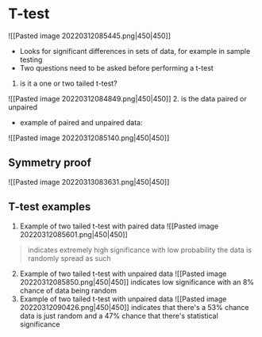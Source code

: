 # T-test
![[Pasted image 20220312085445.png|450|450]]
- Looks for significant differences in sets of data, for example in sample testing
- Two questions need to be asked before performing a t-test
1. is it a one or two tailed t-test?

![[Pasted image 20220312084849.png|450|450]]
2. is the data paired or unpaired
- example of paired and unpaired data:

![[Pasted image 20220312085140.png|450|450]]

## Symmetry proof


![[Pasted image 20220313083631.png|450|450]]

## T-test examples
1. Example of two tailed t-test with paired data
![[Pasted image 20220312085601.png|450|450]]

>indicates extremely high significance with low probability the data is randomly spread as such

2. Example of two tailed t-test with unpaired data
![[Pasted image 20220312085850.png|450|450]]
indicates low significance with an 8% chance of data being random
3. Example of two tailed t-test with unpaired data
![[Pasted image 20220312090426.png|450|450]]
indicates that there's a 53% chance data is just random and a 47% chance that there's statistical significance
